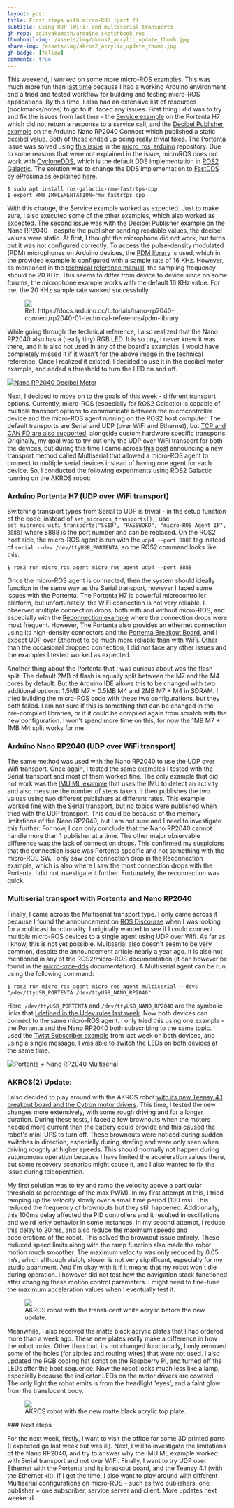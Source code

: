 ```yaml
---
layout: post
title: First steps with micro-ROS (part 2)
subtitle: using UDP (WiFi) and multiserial transports
gh-repo: adityakamath/arduino_sketchbook_ros
thumbnail-img: /assets/img/akros2_acrylic_update_thumb.jpg
share-img: /assets/img/akros2_acrylic_update_thumb.jpg
gh-badge: [follow]
comments: true
---
```


This weekend, I worked on some more micro-ROS examples. This was much more fun than [last time](https://adityakamath.github.io/2022-06-19-microros-examples/) because I had a working Arduino environment and a tried and tested workflow for building and testing micro-ROS applications. By this time, I also had an extensive list of resources (bookmarks/notes) to go to if I faced any issues. First thing I did was to try and fix the issues from last time - the [Service example](https://github.com/micro-ROS/micro_ros_arduino/blob/galactic/examples/micro-ros_addtwoints_service/micro-ros_addtwoints_service.ino) on the Portenta H7 which did not return a response to a service call, and the [Decibel Publisher example](https://github.com/micro-ROS/micro_ros_arduino/blob/galactic/examples/micro-ros_decibels/micro-ros_decibels.ino) on the Arduino Nano RP2040 Connect which published a static decibel value. Both of these ended up being really trivial fixes. The Portenta issue was solved using [this issue](https://github.com/micro-ROS/micro_ros_arduino/issues/956) in the [micro_ros_arduino](https://github.com/micro-ROS/micro_ros_arduino) repository. Due to some reasons that were not explained in the issue, microROS does not work with [CycloneDDS](https://docs.ros.org/en/galactic/Installation/DDS-Implementations/Working-with-Eclipse-CycloneDDS.html), which is the default DDS implementation in [ROS2 Galactic](https://docs.ros.org/en/galactic/). The solution was to change the DDS implementation to [FastDDS](https://www.eprosima.com/index.php/products-all/eprosima-fast-dds) by eProsima as explained [here](https://docs.ros.org/en/galactic/Installation/DDS-Implementations/Working-with-eProsima-Fast-DDS.html).

```
$ sudo apt install ros-galactic-rmw-fastrtps-cpp
$ export RMW_IMPLEMENTATION=rmw_fastrtps_cpp
```

With this change, the Service example worked as expected. Just to make sure, I also executed some of the other examples, which also worked as expected. The second issue was with the Decibel Publisher example on the Nano RP2040 - despite the publisher sending readable values, the decibel values were static. At first, I thought the microphone did not work, but turns out it was not configured correctly. To access the pulse-density modulated (PDM) microphones on Arduino devices, the [PDM library](https://docs.arduino.cc/learn/built-in-libraries/pdm) is used, which in the provided example is configured with a sample rate of 16 KHz. However, as mentioned in the [technical reference manual](https://docs.arduino.cc/tutorials/nano-rp2040-connect/rp2040-01-technical-reference#pdm-library), the sampling frequency should be 20 KHz. This seems to differ from device to device since on some forums, the microphone example works with the default 16 KHz value. For me, the 20 KHz sample rate worked successfully.

<figure class="aligncenter">
	<img src="https://adityakamath.github.io/assets/img/microros_nano_rp2040_rgb_led.png"/>
	<figcaption>Ref: https://docs.arduino.cc/tutorials/nano-rp2040-connect/rp2040-01-technical-reference#pdm-library
	</figcaption>
</figure>

While going through the technical reference, I also realized that the Nano RP2040 also has a (really tiny) RGB LED. It is so tiny, I never knew it was there, and it is also not used in any of the board's examples. I would have completely missed it if it wasn't for the above image in the technical reference. Once I realized it existed, I decided to use it in the decibel meter example, and added a threshold to turn the LED on and off.

[![Nano RP2040 Decibel Meter](https://adityakamath.github.io/assets/img/microros_nano_rp2040_decibel_meter_ss.jpg)](https://www.youtube.com/watch?v=oIVu9x_ymVg "Nano RP2040 Decibel Meter")

Next, I decided to move on to the goals of this week - different transport options. Currently, micro-ROS (especially for ROS2 Galactic) is capable of multiple transport options to communicate between the microcontroller device and the micro-ROS agent running on the ROS2 host computer. The default transports are Serial and UDP (over WiFi and Ethernet), but [TCP and CAN FD are also supported](https://micro-xrce-dds.docs.eprosima.com/en/latest/agent.html?#agent-cli), alongside custom hardware specific transports. Originally, my goal was to try out only the UDP over WiFi transport for both the devices, but during this time I came across [this post](https://discourse.ros.org/t/new-agent-functionality-in-micro-ros-multiserial-transport/20940) announcing a new transport method called Multiserial that allowed a micro-ROS agent to connect to multiple serial devices instead of having one agent for each device. So, I conducted the following experiments using ROS2 Galactic running on the AKROS robot:

### Arduino Portenta H7 (UDP over WiFi transport)

Switching transport types from Serial to UDP is trivial - in the setup function of the code, instead of ```set_microros_transports();```, use ```set_microros_wifi_transports("SSID", "PASSWORD", "micro-ROS Agent IP", 8888)``` where 8888 is the port number and can be replaced. On the ROS2 host side, the micro-ROS agent is run with the ```udp4 --port 8888``` tag instead of ```serial --dev /dev/ttyUSB_PORTENTA```, so the ROS2 command looks like this:

```
$ ros2 run micro_ros_agent micro_ros_agent udp4 --port 8888
```

Once the micro-ROS agent is connected, then the system should ideally function in the same way as the Serial transport, however I faced some issues with the Portenta. The Portenta H7 is powerful microcontroller platform, but unfortunately, the WiFi connection is not very reliable. I observed multiple connection drops, both with and without micro-ROS, and especially with the [Reconnection example](https://github.com/micro-ROS/micro_ros_arduino/blob/galactic/examples/micro-ros_reconnection_example/micro-ros_reconnection_example.ino) where the connection drops were most frequent. However, The Portenta also provides an ethernet connection using its high-density connectors and the [Portenta Breakout Board](https://store-usa.arduino.cc/products/arduino-portenta-breakout), and I expect UDP over Ethernet to be much more reliable than with WiFi. Other than the occasional dropped connection, I did not face any other issues and the examples I tested worked as expected.

Another thing about the Portenta that I was curious about was the flash split. The default 2MB of flash is equally split between the M7 and the M4 cores by default. But the Arduino IDE allows this to be changed with two additional options: 1.5MB M7 + 0.5MB M4 and 2MB M7 + M4 in SDRAM. I tried building the micro-ROS code with these two configurations, but they both failed. I am not sure if this is something that can be changed in the pre-compiled libraries, or if it could be compiled again from scratch with the new configuration. I won't spend more time on this, for now the 1MB M7 + 1MB M4 split works for me.
### Arduino Nano RP2040 (UDP over WiFi transport)

The same method was used with the Nano RP2040 to use the UDP over Wifi transport. Once again, I tested the same examples I tested with the Serial transport and most of them worked fine. The only example that did not work was the [IMU ML example](https://github.com/micro-ROS/micro_ros_arduino/tree/galactic/examples/micro-ros_IMU_ML) that uses the IMU to detect an activity and also measure the number of steps taken. It then publishes the two values using two different publishers at different rates. This example worked fine with the Serial transport, but no topics were published when tried with the UDP transport. This could be because of the memory limitations of the Nano RP2040, but I am not sure and I need to investigate this further. For now, I can only conclude that the Nano RP2040 cannot handle more than 1 publisher at a time. The other major observable difference was the lack of connection drops. This confirmed my suspicions that the connection issue was Portenta specific and not something with the micro-ROS SW. I only saw one connection drop in the Reconnection example, which is also where I saw the most connection drops with the Portenta. I did not investigate it further. Fortunately, the reconnection was quick.
### Multiserial transport with Portenta and Nano RP2040

Finally, I came across the Multiserial transport type. I only came across it because I found the announcement on [ROS Discourse](https://discourse.ros.org/t/new-agent-functionality-in-micro-ros-multiserial-transport/20940) when I was looking for a multicast functionality. I originally wanted to see if I could connect multiple micro-ROS devices to a single agent using UDP over Wifi. As far as I know, this is not yet possible. Multiserial also doesn't seem to be very common, despite the announcement article nearly a year ago. It is also not mentioned in any of the ROS2/micro-ROS documentation (it can however be found in the [micro-xrce-dds](https://micro-xrce-dds.docs.eprosima.com/en/latest/agent.html?highlight=multiserial#agent-cli) documentation). A Multiserial agent can be run using the following command:

```
$ ros2 run micro_ros_agent micro_ros_agent multiserial --devs "/dev/ttyUSB_PORTENTA /dev/ttyUSB_NANO_RP2040"
```

Here, ```/dev/ttyUSB_PORTENTA``` and ```/dev/ttyUSB_NANO_RP2040``` are the symbolic links that [I defined in the Udev rules last week](https://adityakamath.github.io/2022-06-19-microros-examples/). Now both devices can connect to the same micro-ROS agent. I only tried this using one example - the Portenta and the Nano RP2040 both subscribing to the same topic. I used the [Twist Subscriber example](https://github.com/micro-ROS/micro_ros_arduino/blob/galactic/examples/micro-ros_subscriber_twist/micro-ros_subscriber_twist.ino) from last week on both devices, and using a single message, I was able to switch the LEDs on both devices at the same time.

[![Portenta + Nano RP2040 Multiserial](https://adityakamath.github.io/assets/img/microros_nano_rp2040_portenta_multiserial_ss.jpg)](https://www.youtube.com/watch?v=mq1uFGsYqeU "Portenta + Nano RP2040 Multiserial")
### AKROS(2) Update:

I also decided to play around with the AKROS robot [with its new Teensy 4.1 breakout board and the Cytron motor drivers](https://adityakamath.github.io/2022-06-06-akros-teensy-update/). This time, I tested the new changes more extensively, with some rough driving and for a longer duration. During these tests, I faced a few brownouts when the motors needed more current than the battery could provide and this caused the robot's mini-UPS to turn off. These brownouts were noticed during sudden switches in direction, especially during strafing and were only seen when driving roughly at higher speeds. This should normally not happen during autonomous operation because I have limited the acceleration values there, but some recovery scenarios might cause it, and I also wanted to fix the issue during teleoperation.

My first solution was to try and ramp the velocity above a particular threshold (a percentage of the max PWM). In my first attempt at this, I tried ramping up the velocity slowly over a small time period (100 ms). This reduced the frequency of brownouts but they still happened. Additionally, this 100ms delay affected the PID controllers and it resulted in oscillations and weird jerky behavior in some instances. In my second attempt, I reduce this delay to 20 ms, and also reduce the maximum speeds and accelerations of the robot. This solved the brownout issue entirely. These reduced speed limits along with the ramp function also made the robot motion much smoother. The maximum velocity was only reduced by 0.05 m/s, which although visibly slower is not very significant, especially for my studio apartment. And I'm okay with it if it means that my robot won't die during operation. I however did not test how the navigation stack functioned after changing these motion control parameters. I might need to fine-tune the maximum acceleration values when I eventually test it.

<figure class="aligncenter">
	<img src="https://adityakamath.github.io/assets/img/akros_translucent_acrylic.jpg"/>
	<figcaption>AKROS robot with the translucent white acrylic before the new update.
	</figcaption>
</figure>

Meanwhile, I also received the matte black acrylic plates that I had ordered more than a week ago. These new plates really make a difference in how the robot looks. Other than that, its not changed functionally, I only removed some of the holes (for zipties and routing wires) that were not used. I also updated the RGB cooling hat script on the Raspberry Pi, and turned off the LEDs after the boot sequence. Now the robot looks much less like a lamp, especially because the indicator LEDs on the motor drivers are covered. The only light the robot emits is from the headlight 'eyes', and a faint glow from the translucent body.

<figure class="aligncenter">
	<img src="https://adityakamath.github.io/assets/img/akros2_acrylic_update.jpg"/>
	<figcaption>AKROS robot with the new matte black acrylic top plate.
	</figcaption>
</figure>
### Next steps

For the next week, firstly, I want to visit the office for some 3D printed parts (I expected go last week but was ill). Next, I will to investigate the limitations of the Nano RP2040, and try to answer why the IMU ML example worked with Serial transport and not over WiFi. Finally, I want to try UDP over Ethernet with the Portenta and its breakout board, and the Teensy 4.1 (with the Ethernet kit). If I get the time, I also want to play around with different Multiserial configurations on micro-ROS - such as two publishers, one publisher + one subscriber, service server and client. More updates next weekend...
